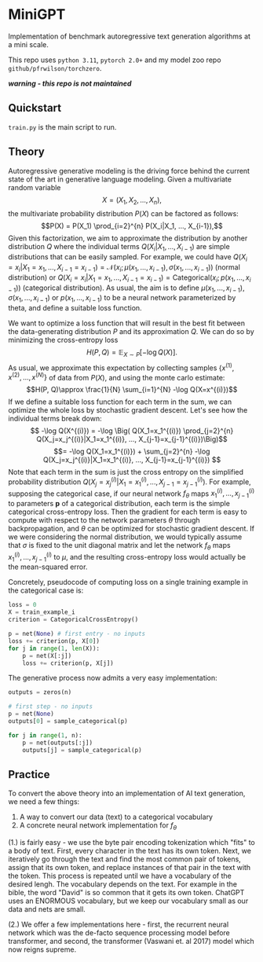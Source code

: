 # MiniGPT
Implementation of benchmark autoregressive text generation algorithms at a mini scale.

This repo uses `python 3.11`, `pytorch 2.0+` and my model zoo repo `github/pfrwilson/torchzero`. 

***warning - this repo is not maintained***

## Quickstart
`train.py` is the main script to run. 


## Theory

Autoregressive generative modeling is the driving force behind the current state of the art in generative language modeling. Given a multivariate random variable $$X = (X_1, X_2, ..., X_n), $$ the multivariate probability distribution $P(X)$ can be factored as follows: 
$$P(X) = P(X_1) \prod_{i=2}^{n} P(X_i|X_1, ..., X_{i-1}),$$
Given this factorization, we aim to approximate the distribution by another distribution $Q$ where the individual terms $Q(X_i|X_1, ..., X_{i-1})$ are simple distributions that can be easily sampled. For example, we could have $Q(X_i=x_i|X_1=x_1, ..., X_{i-1}=x_{i-1}) = \mathcal{N}\big(x_i; \mu(x_1, ..., x_{i-1}), \sigma(x_1, ..., x_{i-1})\big)$ (normal distribution) or $Q(X_i=x_i|X_1=x_1, ..., X_{i-1}=x_{i-1}) = \text{Categorical}\big(x_i; p(x_1, ..., x_{i-1}))$ (categorical distribution). As usual, the aim is to define $\mu(x_1, ..., x_{i-1}), \sigma(x_1, ..., x_{i-1})$ or $p(x_1, ..., x_{i-1})$ to be a neural network parameterized by theta, and define a suitable loss function. 

We want to optimize a loss function that will result in the best fit between the data-generating distribution $P$ and its approximation $Q$. We can do so by minimizing the cross-entropy loss $$H(P, Q) = \mathbb{E}_{X\sim P}[ -\log Q(X)].$$
As usual, we approximate this expectation by collecting samples $\{x^{(1)}, x^{(2)}, ..., x^{(N)}\}$ of data from $P(X)$, and using the monte carlo estimate: 
$$H(P, Q)\approx \frac{1}{N} \sum_{i=1}^{N} -\log Q(X=x^{(i)})$$ 
If we define a suitable loss function for each term in the sum, we can optimize the whole loss by stochastic gradient descent. Let's see how the individual terms break down:
$$ -\log Q(X^{(i)}) = -\log \Big( Q(X_1=x_1^{(i)}) \prod_{j=2}^{n} Q(X_j=x_j^{(i)}|X_1=x_1^{(i)}, ..., X_{j-1}=x_{j-1}^{(i)})\Big)$$
$$= -\log Q(X_1=x_1^{(i)}) + \sum_{j=2}^{n} -\log Q(X_j=x_j^{(i)}|X_1=x_1^{(i)}, ..., X_{j-1}=x_{j-1}^{(i)}) $$
Note that each term in the sum is just the cross entropy on the simplified probability distribution $Q(X_j=x_j^{(i)}|X_1=x_1^{(i)}, ..., X_{j-1}=x_{j-1}^{(i)})$. For example, supposing the categorical case, if our neural network $f_{\theta}$ maps $x_1^{(i)}, ..., x_{j-1}^{(i)}$ to parameters $\mathbf{p}$ of a categorical distribution, each term is the simple categorical cross-entropy loss. Then the gradient for each term is easy to compute with respect to the network parameters $\theta$ through backpropagation, and $\theta$ can be optimized for stochastic gradient descent. If we were considering the normal distribution, we would typically assume that $\sigma$ is fixed to the unit diagonal matrix and let the network $f_{\theta}$ maps $x_1^{(i)}, ..., x_{j-1}^{(i)}$ to $\mu$, and the resulting cross-entropy loss would actually be the mean-squared error. 

Concretely, pseudocode of computing loss on a single training example in the categorical case is: 
```python
loss = 0 
X = train_example_i
criterion = CategoricalCrossEntropy()

p = net(None) # first entry - no inputs
loss += criterion(p, X[0])
for j in range(1, len(X)):
    p = net(X[:j])
    loss += criterion(p, X[j])
```

The generative process now admits a very easy implementation: 
```python
outputs = zeros(n)

# first step - no inputs 
p = net(None)
outputs[0] = sample_categorical(p)

for j in range(1, n): 
    p = net(outputs[:j])
    outputs[j] = sample_categorical(p)
```

## Practice

To convert the above theory into an implementation of AI text generation, we need a few things: 

1. A way to convert our data (text) to a categorical vocabulary
2. A concrete neural network implementation for $f_\theta$

(1.) is fairly easy - we use the byte pair encoding tokenization which "fits" to a body of text. First, every character in the text has its own token. Next, we iteratively go through the text and find the most common pair of tokens, assign that its own token, and replace instances of that pair in the text with the token. This process is repeated until we have a vocabulary of the desired lengh. The vocabulary depends on the text. For example in the bible, the word "David" is so common that it gets its own token. ChatGPT uses an ENORMOUS vocabulary, but we keep our vocabulary small as our data and nets are small.

(2.) We offer a few implementations here - first, the recurrent neural network which was the de-facto sequence processing model before transformer, and second, the transformer (Vaswani et. al 2017) model which now reigns supreme.

